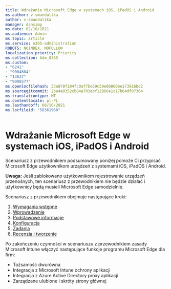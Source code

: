 ```yaml
---
title: Wdrażanie Microsoft Edge w systemach iOS, iPadOS i Android
ms.author: v-smandalika
author: v-smandalika
manager: dansimp
ms.date: 02/10/2021
ms.audience: Admin
ms.topic: article
ms.service: o365-administration
ROBOTS: NOINDEX, NOFOLLOW
localization_priority: Priority
ms.collection: Adm_O365
ms.custom:
- "8241"
- "9004604"
- "13637"
- "9008577"
ms.openlocfilehash: 33a878f104fc0af7be59c59e0b860be173916bd2
ms.sourcegitcommit: 2be4a0352cb84a703ebf12966e1c17b64df07364
ms.translationtype: MT
ms.contentlocale: pl-PL
ms.lasthandoff: 08/16/2021
ms.locfileid: "58361968"
---
```

# <a name="deploy-microsoft-edge-to-ios-ipados-and-android"></a>Wdrażanie Microsoft Edge w systemach iOS, iPadOS i Android

Scenariusz z przewodnikiem podsumowany poniżej pomoże Ci przypisać Microsoft Edge użytkownikom urządzeń z systemami iOS, iPadOS i Android.

**Uwaga:** Jeśli zablokowano użytkownikom rejestrowanie urządzeń przenośnych, ten scenariusz z przewodnikiem nie będzie działać i użytkownicy będą musieli Microsoft Edge samodzielnie.

Scenariusz z przewodnikiem obejmuje następujące kroki:

1. [Wymagania wstępne](https://docs.microsoft.com/mem/intune/fundamentals/guided-scenarios-edge#prerequisites)
2. [Wprowadzenie](https://docs.microsoft.com/mem/intune/fundamentals/guided-scenarios-edge#step-1---introduction)
3. [Podstawowe informacje](https://docs.microsoft.com/mem/intune/fundamentals/guided-scenarios-edge#step-2---basics)
4. [Konfiguracja](https://docs.microsoft.com/mem/intune/fundamentals/guided-scenarios-edge#step-3---configuration)
5. [Zadania](https://docs.microsoft.com/mem/intune/fundamentals/guided-scenarios-edge#step-4---assignments)
6. [Recenzja i tworzenie](https://docs.microsoft.com/mem/intune/fundamentals/guided-scenarios-edge#step-5---review--create)

Po zakończeniu czynności w scenariuszu z przewodnikiem zasady Microsoft Intune włączyć następujące funkcje programu Microsoft Edge dla firm:

- Tożsamość dwurówna
- Integracja z Microsoft Intune ochrony aplikacji
- Integracja z Azure Active Directory proxy aplikacji
- Zarządzane ulubione i skróty strony głównej
